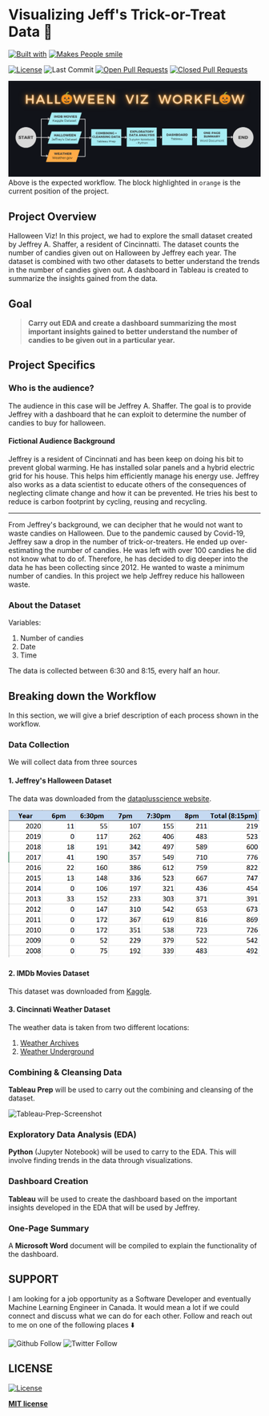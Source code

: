 # Visualizing Jeff's Trick-or-Treat Data :ghost:

[![Built with](https://forthebadge.com/images/badges/built-with-love.svg)](https://forthebadge.com) 
[![Makes People smile](https://forthebadge.com/images/badges/makes-people-smile.svg)](https://forthebadge.com)

[![License](https://img.shields.io/github/license/radroid/Hangman?style=for-the-badge)](https://github.com/radroid/Hangman/blob/master/LICENSE) 
![Last Commit](https://img.shields.io/github/last-commit/radroid/trick-or-treat-visualization?style=for-the-badge) 
[![Open Pull Requests](https://img.shields.io/github/issues-pr/radroid/trick-or-treat-visualization?style=for-the-badge)](https://github.com/radroid/Hangman/pulls) 
[![Closed Pull Requests](https://img.shields.io/github/issues-pr-closed/radroid/trick-or-treat-visualization?style=for-the-badge)](https://github.com/radroid/Hangman/pulls?q=is%3Apr+is%3Aclosed)

![workflow](images/halloween-viz-workflow.png)
Above is the expected workflow. The block highlighted in `orange` is the current position of the project.

## Project Overview
Halloween Viz! In this project, we had to explore the small dataset created by Jeffrey A. Shaffer, a resident of Cincinnatti. The dataset counts the number of candies given out on Halloween by Jeffrey each year. The dataset is combined with two other datasets to better understand the trends in the number of candies given out. A dashboard in Tableau is created to summarize the insights gained from the data.

## Goal
> **Carry out EDA and create a dashboard summarizing the most important insights gained to better understand the number of candies to be given out in a particular year.**

## Project Specifics

### Who is the audience?
The audience in this case will be Jeffrey A. Shaffer. The goal is to provide Jeffrey with a dashboard that he can exploit to determine the number of candies to buy for halloween.

#### Fictional Audience Background
Jeffrey is a resident of Cincinnati and has been keep on doing his bit to prevent global warming. He has installed solar panels and a hybrid electric grid for his house. This helps him efficiently manage his energy use. Jeffrey also works as a data scientist to educate others of the consequences of neglecting climate change and how it can be prevented. He tries his best to reduce is carbon footprint by cycling, reusing and recycling.

---

From Jeffrey's background, we can decipher that he would not want to waste candies on Halloween. Due to the pandemic caused by Covid-19, Jeffrey saw a drop in the number of trick-or-treaters. He ended up over-estimating the number of candies. He was left with over 100 candies he did not know what to do of. Therefore, he has decided to dig deeper into the data he has been collecting since 2012. He wanted to waste a minimum number of candies. In this project we help Jeffrey reduce his halloween waste.

### About the Dataset
Variables:
1. Number of candies
2. Date
3. Time

The data is collected between 6:30 and 8:15, every half an hour.

## Breaking down the Workflow
In this section, we will give a brief description of each process shown in the workflow.

### Data Collection
We will collect data from three sources

#### 1. Jeffrey's Halloween Dataset
The data was downloaded from the [dataplusscience website](https://www.dataplusscience.com/HalloweenData.html).

![halloween-dataset-screenshot](images/halloween-data-image.png)

#### 2. IMDb Movies Dataset
This dataset was downloaded from [Kaggle](https://www.kaggle.com/stefanoleone992/imdb-extensive-dataset).

#### 3. Cincinnati Weather Dataset
The weather data is taken from two different locations:
1. [Weather Archives](https://www.weather.gov/iln/lcd_archive)
2. [Weather Underground](https://www.wunderground.com/history/daily/us/ky/hebron/KCVG/date/2020-10-31)

### Combining & Cleansing Data
**Tableau Prep** will be used to carry out the combining and cleansing of the dataset.

![Tableau-Prep-Screenshot]()

### Exploratory Data Analysis (EDA)
**Python** (Jupyter Notebook) will be used to carry to the EDA. This will involve finding trends in the data through visualizations.

### Dashboard Creation
**Tableau** will be used to create the dashboard based on the important insights developed in the EDA that will be used by Jeffrey.

### One-Page Summary
A **Microsoft Word** document will be compiled to explain the functionality of the dashboard.

## SUPPORT
I am looking for a job opportunity as a Software Developer and eventually Machine Learning Engineer in Canada. It would mean a lot if we could connect and discuss what we can do for each other. Follow and reach out to me on one of the following places ⬇️

![Github Follow](https://img.shields.io/github/followers/radroid?label=Follow&style=social) ![Twitter Follow](https://img.shields.io/twitter/follow/Ra_Droid?label=Follow&style=social)

## LICENSE

[![License](https://img.shields.io/github/license/radroid/trick-or-treat-visualization?style=for-the-badge)](https://github.com/radroid/Hangman/blob/master/LICENSE)

**[MIT license](https://opensource.org/licenses/MIT)**
